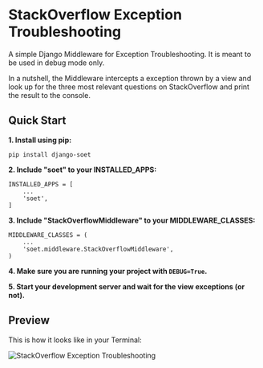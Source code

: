 # StackOverflow Exception Troubleshooting

A simple Django Middleware for Exception Troubleshooting. It is meant to be used in debug mode only.

In a nutshell, the Middleware intercepts a exception thrown by a view and look up for the three most relevant questions
on StackOverflow and print the result to the console.

## Quick Start

**1. Install using pip:**

    pip install django-soet

**2. Include "soet" to your INSTALLED_APPS:**

    INSTALLED_APPS = [
        ...
        'soet',
    ]

**3. Include "StackOverflowMiddleware" to your MIDDLEWARE_CLASSES:**

    MIDDLEWARE_CLASSES = (
        ...
        'soet.middleware.StackOverflowMiddleware',
    )

**4. Make sure you are running your project with `DEBUG=True`.**

**5. Start your development server and wait for the view exceptions (or not).**

## Preview

This is how it looks like in your Terminal:

![StackOverflow Exception Troubleshooting](https://github.com/vitorfs/soet/raw/master/soet.png)

